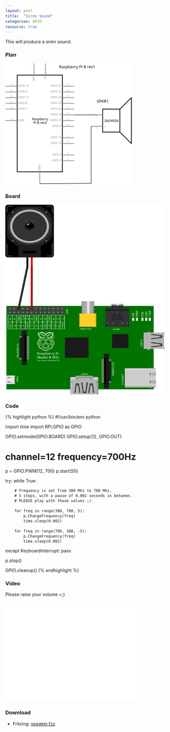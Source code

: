 ```yaml
---
layout: post
title:  "Siren Sound"
categories: GPIO
resource: true
---
```


This will produce a siren sound.

### Plan

<div class="schaltplan">
	<img src="/images/fritzing/speaker_Schaltplan.svg" width="400" alt="wiring plan" /><br />
</div>

### Board

<img src="/images/fritzing/speaker_Steckplatine.svg" width="800" height="600" alt="bread board" />

### Code

{% highlight python %}
#!/usr/bin/env python

import time
import RPi.GPIO as GPIO

GPIO.setmode(GPIO.BOARD)
GPIO.setup(12, GPIO.OUT)

# channel=12 frequency=700Hz
p = GPIO.PWM(12, 700)
p.start(50)

try:
    while True:

		# Frequency is set from 300 Mhz to 700 Mhz,
		# 5 steps, with a pause of 0.002 seconds in between.
		# PLEASE play with those values ;)

        for freq in range(300, 700, 5):
            p.ChangeFrequency(freq)
            time.sleep(0.002)

        for freq in range(700, 300, -5):
            p.ChangeFrequency(freq)
            time.sleep(0.002)

except KeyboardInterrupt:
    pass

p.stop()

GPIO.cleanup()
{% endhighlight %}

### Video

Please raise your volume =;)

<iframe width="420" height="315" src="//www.youtube.com/embed/jep-qCn5bCE" frameborder="0" allowfullscreen></iframe>

### Download

* Fritzing: [speaker.fzz](/images/fritzing/speaker.fzz)

